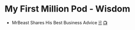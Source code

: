 # My First Million Pod - Wisdom

- MrBeast Shares His Best Business Advice [🗎](MrBeast-Shares-His-Best-Business-Advice.md) [📺](https://www.youtube.com/watch?v=eFKLymJpZS8)
